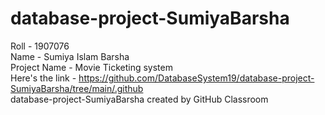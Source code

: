 # database-project-SumiyaBarsha 
Roll - 1907076 <br>
Name - Sumiya Islam Barsha <br>
Project Name - Movie Ticketing system <br>
Here's the link - https://github.com/DatabaseSystem19/database-project-SumiyaBarsha/tree/main/.github <br>
database-project-SumiyaBarsha created by GitHub Classroom
